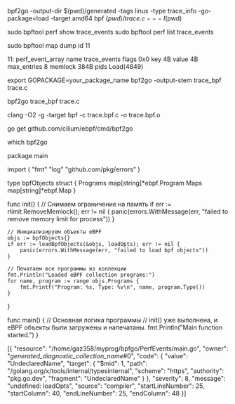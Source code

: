 bpf2go -output-dir $(pwd)/generated -tags linux -type trace_info -go-package=load -target amd64 bpf $(pwd)/trace.c -- -I$(pwd)


sudo bpftool perf show  trace_events
sudo bpftool perf list  trace_events

sudo bpftool map dump id 11




11: perf_event_array  name trace_events  flags 0x0
        key 4B  value 4B  max_entries 8  memlock 384B
        pids Load(4849)


export GOPACKAGE=your_package_name
bpf2go -output-stem trace_bpf trace.c

bpf2go trace_bpf trace.c



clang -O2 -g -target bpf -c trace.bpf.c -o trace.bpf.o

go get github.com/cilium/ebpf/cmd/bpf2go

which bpf2go



package main

import (
	"fmt"
	"log"
	"github.com/pkg/errors"
)

type bpfObjects struct {
	Programs map[string]*ebpf.Program
	Maps     map[string]*ebpf.Map
}

func init() {
	// Снимаем ограничение на память
	if err := rlimit.RemoveMemlock(); err != nil {
		panic(errors.WithMessage(err, "failed to remove memory limit for process"))
	}

	// Инициализируем объекты eBPF
	objs := bpfObjects{}
	if err := loadBpfObjects(&objs, loadOpts); err != nil {
		panic(errors.WithMessage(err, "failed to load bpf objects"))
	}

	// Печатаем все программы из коллекции
	fmt.Println("Loaded eBPF collection programs:")
	for name, program := range objs.Programs {
		fmt.Printf("Program: %s, Type: %v\n", name, program.Type())
	}
}

func main() {
	// Основная логика программы
	// init() уже выполнена, и eBPF объекты были загружены и напечатаны.
	fmt.Println("Main function started.")
}


[{
	"resource": "/home/gaz358/myprog/bpfgo/PerfEvents/main.go",
	"owner": "_generated_diagnostic_collection_name_#0",
	"code": {
		"value": "UndeclaredName",
		"target": {
			"$mid": 1,
			"path": "/golang.org/x/tools/internal/typesinternal",
			"scheme": "https",
			"authority": "pkg.go.dev",
			"fragment": "UndeclaredName"
		}
	},
	"severity": 8,
	"message": "undefined: loadOpts",
	"source": "compiler",
	"startLineNumber": 25,
	"startColumn": 40,
	"endLineNumber": 25,
	"endColumn": 48
}]
